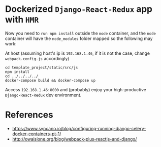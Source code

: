 Dockerized `Django-React-Redux` app with `HMR`
==========================================

Now you need to `run npm install` outside the `node` container, and the `node` container will have the `node_modules` folder mapped so the following may work:

At host (assuming host's ip is `192.168.1.46`, if it is not the case, change `webpack.config.js` accordingly)

```
cd template_project/static/src/js
npm install
cd ../../../../
docker-compose build && docker-compose up
```

Access `192.168.1.46:8000` and (probably) enjoy your high-productive `Django-React-Redux` dev environment.

References
==========
* https://www.syncano.io/blog/configuring-running-django-celery-docker-containers-pt-1/
* http://owaislone.org/blog/webpack-plus-reactjs-and-django/
